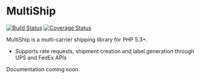 # MultiShip

[![Build Status](https://secure.travis-ci.org/fraserreed/multiship.png?branch=master)](http://travis-ci.org/fraserreed/multiship)
[![Coverage Status](https://coveralls.io/repos/fraserreed/multiship/badge.png?branch=master)](https://coveralls.io/r/fraserreed/multiship?branch=master)

MultiShip is a multi-carrier shipping library for PHP 5.3+.

- Supports rate requests, shipment creation and label generation through UPS and FedEx APIs

Documentation coming soon.
